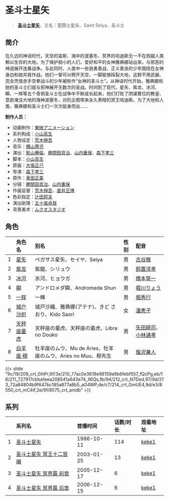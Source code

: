# 圣斗士星矢


> <u>**[圣斗士星矢](https://bgm.tv/subject/4843)**</u>，又名：聖闘士星矢、Saint Seiya、圣斗士

## 简介

在久远的神话时代，天空的宙斯、海中的波塞冬、冥界的哈迪斯无一不在觊觎人类赖以生存的大地。为了保护弱小的人们，爱好和平的女神雅典娜站出来，与邪恶的神道展开连番战争。与此同时，人类中一些骁勇善战、正义善良的少年围绕在女神身边和她并肩作战。他们一掌可以劈开天空，一脚能够踩裂大地，这群不用武器、完全凭借赤手空拳战斗的少年被称作“女神的圣斗士”。从神话时代开始，雅典娜和她的圣斗士们就与邪神展开无数次的圣战。时间到了现代，星矢、紫龙、冰河、瞬、一辉等五个青铜圣斗士在战争中不断成长起来，他们打败了阴谋篡位的教皇、意欲淹没大地的海神波塞冬，对抗企图带来永久黑暗的冥王哈迪斯。为了大地和人类，雅典娜和圣斗士们一次次挺身而出……

**制作人员：**
- 动画制作：[東映アニメーション](https://bgm.tv/person/3045)
- 系列构成：[小山高生](https://bgm.tv/person/176)
- 人物设定：[荒木伸吾](https://bgm.tv/person/556)
- 音乐：[横山菁児](https://bgm.tv/person/802)
- 演出：[影山楙倫](https://bgm.tv/person/854)、[勝間田具治](https://bgm.tv/person/1728)、[山内重保](https://bgm.tv/person/801)、[森下孝三](https://bgm.tv/person/1330)
- 脚本：[小山高生](https://bgm.tv/person/176)
- 原画：[大張正己](https://bgm.tv/person/257)
- 导演：[森下孝三](https://bgm.tv/person/1330)
- 原作：[車田正美](https://bgm.tv/person/800)
- 分镜：[勝間田具治](https://bgm.tv/person/1728)、[山内重保](https://bgm.tv/person/801)
- 作画监督：[荒木伸吾](https://bgm.tv/person/556)、[直井正博](https://bgm.tv/person/1870)
- 色彩指定：[辻田邦夫](https://bgm.tv/person/837)
- 演出助理：[五十嵐卓哉](https://bgm.tv/person/726)
- 背景美术：[ムクオスタジオ](https://bgm.tv/person/63928)

## 角色

|     |   角色名   |   别名  | 性别 |  配音  |
|:--- |:------  |:----      |:---  |:--   |
| 1 | [星矢](https://bgm.tv/character/209) | ペガサス星矢、セイヤ、Seiya | 男 | [古谷徹](https://bgm.tv/person/4095) |
| 2 | [紫龙](https://bgm.tv/character/210) | 紫龍、シリュウ | 男 | [鈴置洋孝](https://bgm.tv/person/3989) |
| 3 | [冰河](https://bgm.tv/character/211) | 氷河、ヒョウガ | 男 | [橋本晃一](https://bgm.tv/person/5237) |
| 4 | [瞬](https://bgm.tv/character/212) | アンドロメダ瞬、Andromeda Shun | 男 | [堀川りょう](https://bgm.tv/person/4135) |
| 5 | [一辉](https://bgm.tv/character/213) | 一輝 | 男 | [堀秀行](https://bgm.tv/person/4100) |
| 6 | [城户沙织](https://bgm.tv/character/214) | 城戸沙織、雅典娜(アテナ)、きど さおり、Kido Saori | 女 | [潘恵子](https://bgm.tv/person/4388) |
| 7 | [天秤座童虎](https://bgm.tv/character/8550) | 天秤座の童虎、天秤座の童虎、Libra no Douko | 男 | [矢田耕司](https://bgm.tv/person/4315)、[小林通孝](https://bgm.tv/person/4566) |
| 8 | [白羊座·穆](https://bgm.tv/character/8575) | 牡羊座のムウ、Mu de Áries、牡羊座のムウ、Aries no Muu、穆先生 | 男 | [塩沢兼人](https://bgm.tv/person/3834) |

{{< slide "9c/19/209_crt_0ihPr,6f/3e/210_77ac0e3619e98159e9b6febf557_fQcPg,eb/16/211_727917cbba1eea208541a643e74_Il6Qs,fb/94/212_crt_N7Ded,97/9d/213_72a84804b9f647bc185a877a8b5_aG4WP,de/c7/214_crt_GmUE4,9d/e3/8550_crt_mC4if,2e/9f/8575_crt_anidb" >}}

## 系列

|     | 系列名          | 首播时间       | 话数/时长 | 观看地址                                                     |
| :-- | :----------- | :--------- | :---- | :------------------------------------------------------- |
| 1   |[圣斗士星矢](https://bgm.tv/subject/4843)| 1986-10-11 | 114   | [keke1](https://www.keke1.app/play/61231-32-122095.html) |
| 2   |[圣斗士星矢 冥王十二宫编](https://bgm.tv/subject/593)| 2003-01-25 | 13    | [keke1](https://www.keke1.app/play/60356-32-15366.html)  |
| 3   |[圣斗士星矢 冥界篇 前章](https://bgm.tv/subject/20232)| 2005-12-17 | 6     | [keke1](https://www.keke1.app/play/40821-4-382129.html)  |
| 4   |[圣斗士星矢 冥界篇 后章](https://bgm.tv/subject/20234)| 2006-12-15 | 6     | [keke1](https://www.keke1.app/detail/40822.html)         |

<!--

## MAD

{{< media auto="mad/saint_seiya" >}}

-->



